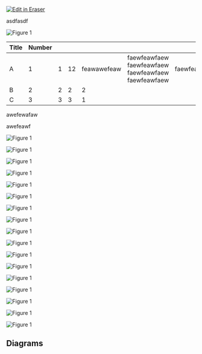 <p><a target="_blank" href="https://app.eraser.io/workspace/0rDPxC3fGVc4zCD9EU11" id="edit-in-eraser-github-link"><img alt="Edit in Eraser" src="https://firebasestorage.googleapis.com/v0/b/second-petal-295822.appspot.com/o/images%2Fgithub%2FOpen%20in%20Eraser.svg?alt=media&amp;token=968381c8-a7e7-472a-8ed6-4a6626da5501"></a></p>

asdfasdf

![Figure 1](undefined "Figure 1")

| Title | Number |  |  |  |  |  |  |  |  |  |  |
| ----- | ----- | ----- | ----- | ----- | ----- | ----- | ----- | ----- | ----- | ----- | ----- |
| A | 1 | 1 | 12 | feawawefeaw | faewfeawfaew faewfeawfaew faewfeawfaew faewfeawfaew | faewfeawfaew | faewfeawfaew | faewfeawfaew | awefawefeafaweewa | awefawefeafaweewa | awefawefeafaweewa |
| B | 2 | 2 | 2 | 2 |  |  |  |  |  |  |  |
| C | 3 | 3 | 3 | 1 |  |  |  |  |  |  |  |
awefewafaw





awefeawf



![Figure 1](/.eraser/0rDPxC3fGVc4zCD9EU11___reS6fUv66LcKWYn8yV2OvCPvwSm2___---figure---3cTGE79HawExe-wOB5A3n---figure---4k9D0SQuT00RkA6xwQnwOw.png "Figure 1")

![Figure 1](/.eraser/0rDPxC3fGVc4zCD9EU11___reS6fUv66LcKWYn8yV2OvCPvwSm2___---figure---3cTGE79HawExe-wOB5A3n---figure---4k9D0SQuT00RkA6xwQnwOw.png "Figure 1")

![Figure 1](/.eraser/0rDPxC3fGVc4zCD9EU11___reS6fUv66LcKWYn8yV2OvCPvwSm2___---figure---3cTGE79HawExe-wOB5A3n---figure---4k9D0SQuT00RkA6xwQnwOw.png "Figure 1")

![Figure 1](/.eraser/0rDPxC3fGVc4zCD9EU11___reS6fUv66LcKWYn8yV2OvCPvwSm2___---figure---3cTGE79HawExe-wOB5A3n---figure---4k9D0SQuT00RkA6xwQnwOw.png "Figure 1")

![Figure 1](/.eraser/0rDPxC3fGVc4zCD9EU11___reS6fUv66LcKWYn8yV2OvCPvwSm2___---figure---3cTGE79HawExe-wOB5A3n---figure---4k9D0SQuT00RkA6xwQnwOw.png "Figure 1")

![Figure 1](/.eraser/0rDPxC3fGVc4zCD9EU11___reS6fUv66LcKWYn8yV2OvCPvwSm2___---figure---3cTGE79HawExe-wOB5A3n---figure---4k9D0SQuT00RkA6xwQnwOw.png "Figure 1")

![Figure 1](/.eraser/0rDPxC3fGVc4zCD9EU11___reS6fUv66LcKWYn8yV2OvCPvwSm2___---figure---3cTGE79HawExe-wOB5A3n---figure---4k9D0SQuT00RkA6xwQnwOw.png "Figure 1")

![Figure 1](/.eraser/0rDPxC3fGVc4zCD9EU11___reS6fUv66LcKWYn8yV2OvCPvwSm2___---figure---3cTGE79HawExe-wOB5A3n---figure---4k9D0SQuT00RkA6xwQnwOw.png "Figure 1")

![Figure 1](/.eraser/0rDPxC3fGVc4zCD9EU11___reS6fUv66LcKWYn8yV2OvCPvwSm2___---figure---3cTGE79HawExe-wOB5A3n---figure---4k9D0SQuT00RkA6xwQnwOw.png "Figure 1")



![Figure 1](/.eraser/0rDPxC3fGVc4zCD9EU11___reS6fUv66LcKWYn8yV2OvCPvwSm2___---figure---3cTGE79HawExe-wOB5A3n---figure---4k9D0SQuT00RkA6xwQnwOw.png "Figure 1")

![Figure 1](/.eraser/0rDPxC3fGVc4zCD9EU11___reS6fUv66LcKWYn8yV2OvCPvwSm2___---figure---3cTGE79HawExe-wOB5A3n---figure---4k9D0SQuT00RkA6xwQnwOw.png "Figure 1")

![Figure 1](/.eraser/0rDPxC3fGVc4zCD9EU11___reS6fUv66LcKWYn8yV2OvCPvwSm2___---figure---3cTGE79HawExe-wOB5A3n---figure---4k9D0SQuT00RkA6xwQnwOw.png "Figure 1")

![Figure 1](/.eraser/0rDPxC3fGVc4zCD9EU11___reS6fUv66LcKWYn8yV2OvCPvwSm2___---figure---3cTGE79HawExe-wOB5A3n---figure---4k9D0SQuT00RkA6xwQnwOw.png "Figure 1")

![Figure 1](/.eraser/0rDPxC3fGVc4zCD9EU11___reS6fUv66LcKWYn8yV2OvCPvwSm2___---figure---3cTGE79HawExe-wOB5A3n---figure---4k9D0SQuT00RkA6xwQnwOw.png "Figure 1")

![Figure 1](/.eraser/0rDPxC3fGVc4zCD9EU11___reS6fUv66LcKWYn8yV2OvCPvwSm2___---figure---3cTGE79HawExe-wOB5A3n---figure---4k9D0SQuT00RkA6xwQnwOw.png "Figure 1")

![Figure 1](/.eraser/0rDPxC3fGVc4zCD9EU11___reS6fUv66LcKWYn8yV2OvCPvwSm2___---figure---3cTGE79HawExe-wOB5A3n---figure---4k9D0SQuT00RkA6xwQnwOw.png "Figure 1")

![Figure 1](/.eraser/0rDPxC3fGVc4zCD9EU11___reS6fUv66LcKWYn8yV2OvCPvwSm2___---figure---3cTGE79HawExe-wOB5A3n---figure---4k9D0SQuT00RkA6xwQnwOw.png "Figure 1")




<!-- eraser-additional-content -->
## Diagrams
<!-- eraser-additional-files -->
<a href="/registry/README-cloud-architecture-1.eraserdiagram" data-element-id="nsL45_sF7NbaCDaBiab36"><img src="/.eraser/0rDPxC3fGVc4zCD9EU11___reS6fUv66LcKWYn8yV2OvCPvwSm2___---diagram----097217e93dc3be010f7686558aa2c887.png" alt="" data-element-id="nsL45_sF7NbaCDaBiab36" /></a>
<!-- end-eraser-additional-files -->
<!-- end-eraser-additional-content -->
<!--- Eraser file: https://app.eraser.io/workspace/0rDPxC3fGVc4zCD9EU11 --->